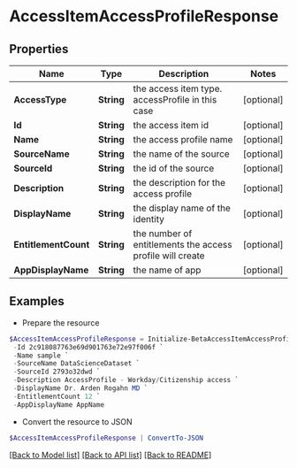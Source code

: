 # AccessItemAccessProfileResponse
## Properties

Name | Type | Description | Notes
------------ | ------------- | ------------- | -------------
**AccessType** | **String** | the access item type. accessProfile in this case | [optional] 
**Id** | **String** | the access item id | [optional] 
**Name** | **String** | the access profile name | [optional] 
**SourceName** | **String** | the name of the source | [optional] 
**SourceId** | **String** | the id of the source | [optional] 
**Description** | **String** | the description for the access profile | [optional] 
**DisplayName** | **String** | the display name of the identity | [optional] 
**EntitlementCount** | **String** | the number of entitlements the access profile will create | [optional] 
**AppDisplayName** | **String** | the name of app | [optional] 

## Examples

- Prepare the resource
```powershell
$AccessItemAccessProfileResponse = Initialize-BetaAccessItemAccessProfileResponse  -AccessType accessProfile `
 -Id 2c918087763e69d901763e72e97f006f `
 -Name sample `
 -SourceName DataScienceDataset `
 -SourceId 2793o32dwd `
 -Description AccessProfile - Workday/Citizenship access `
 -DisplayName Dr. Arden Rogahn MD `
 -EntitlementCount 12 `
 -AppDisplayName AppName
```

- Convert the resource to JSON
```powershell
$AccessItemAccessProfileResponse | ConvertTo-JSON
```

[[Back to Model list]](../README.md#documentation-for-models) [[Back to API list]](../README.md#documentation-for-api-endpoints) [[Back to README]](../README.md)

